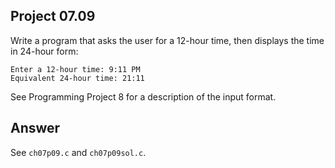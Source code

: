 ## Project 07.09
Write a program that asks the user for a 12-hour time, then displays the time in 24-hour form:
```
Enter a 12-hour time: 9:11 PM
Equivalent 24-hour time: 21:11
```
See Programming Project 8 for a description of the input format.

## Answer
See ```ch07p09.c``` and ```ch07p09sol.c```.
